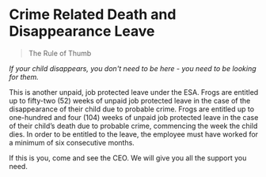 # Crime Related Death and Disappearance Leave

> The Rule of Thumb

<i>If your child disappears, you don't need to be here - you need to be looking for them.</i>

This is another unpaid, job protected leave under the ESA. Frogs are entitled up to fifty-two (52) weeks of unpaid job protected leave in the case of the disappearance of their child due to probable crime. Frogs are entitled up to one-hundred and four (104) weeks of unpaid job protected leave in the case of their child’s death due to probable crime, commencing the week the child dies. In order to be entitled to the leave, the employee must have worked for a minimum of six consecutive months.  

If this is you, come and see the CEO. We will give you all the support you need.
 
